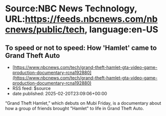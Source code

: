 # Source:NBC News Technology, URL:https://feeds.nbcnews.com/nbcnews/public/tech, language:en-US

## To speed or not to speed: How 'Hamlet' came to Grand Theft Auto
 - [https://www.nbcnews.com/tech/grand-theft-hamlet-gta-video-game-production-documentary-rcna192880](https://www.nbcnews.com/tech/grand-theft-hamlet-gta-video-game-production-documentary-rcna192880)
 - RSS feed: $source
 - date published: 2025-02-20T23:09:06+00:00

“Grand Theft Hamlet,” which debuts on Mubi Friday, is a documentary about how a group of friends brought "Hamlet" to life in Grand Theft Auto.

